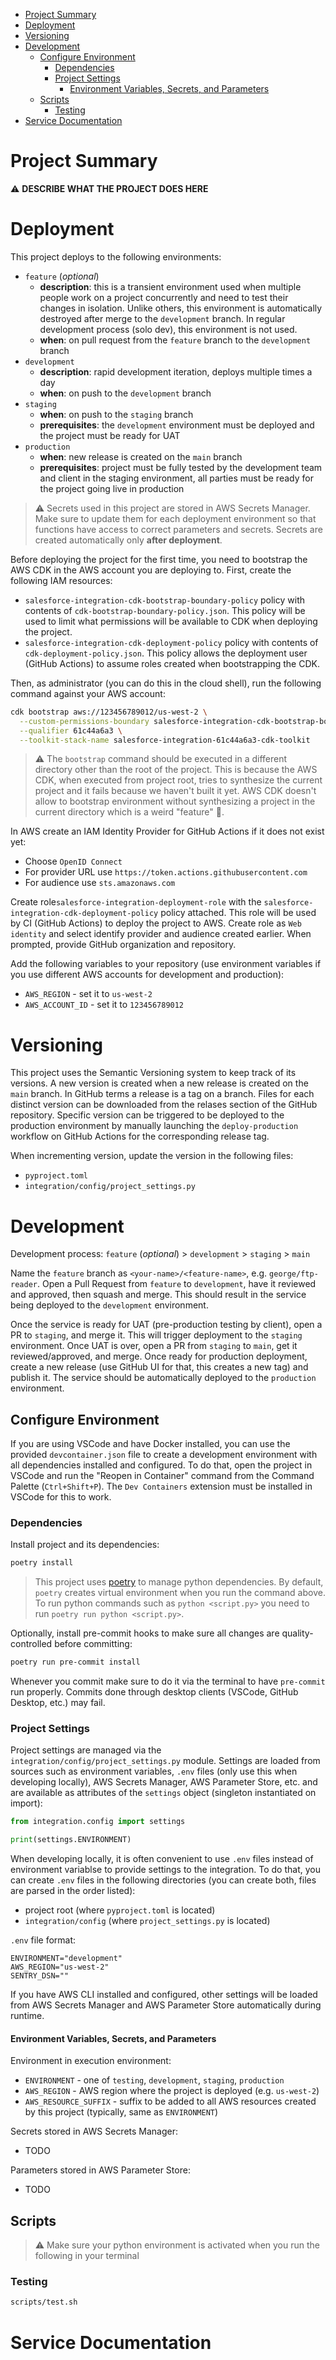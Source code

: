 - [Project Summary](#project-summary)
- [Deployment](#deployment)
- [Versioning](#versioning)
- [Development](#development)
  - [Configure Environment](#configure-environment)
    - [Dependencies](#dependencies)
    - [Project Settings](#project-settings)
      - [Environment Variables, Secrets, and Parameters](#environment-variables-secrets-and-parameters)
  - [Scripts](#scripts)
    - [Testing](#testing)
- [Service Documentation](#service-documentation)

# Project Summary

:warning: **DESCRIBE WHAT THE PROJECT DOES HERE**

# Deployment

This project deploys to the following environments:

- `feature` (_optional_)
  - **description**: this is a transient environment used when multiple people work
    on a project concurrently and need to test their changes in isolation.
    Unlike others, this environment is automatically destroyed after merge to the
    `development` branch.
    In regular development process (solo dev), this environment is not used.
  - **when**: on pull request from the `feature` branch to the `development` branch
- `development`
  - **description**: rapid development iteration, deploys multiple times a day
  - **when**: on push to the `development` branch
- `staging`
  - **when**: on push to the `staging` branch
  - **prerequisites**: the `development` environment must be deployed and the project
    must be ready for UAT
- `production`
  - **when**: new release is created on the `main` branch
  - **prerequisites**: project must be fully tested by the development team and client
    in the staging environment, all parties must be ready for the project going live
    in production

> :warning: Secrets used in this project are stored in AWS Secrets Manager.
> Make sure to update them for each deployment environment so that functions
> have access to correct parameters and secrets. Secrets are created automatically only
> **after deployment**.

Before deploying the project for the first time, you need to bootstrap the AWS CDK in
the AWS account you are deploying to. First, create the following IAM resources:

- `salesforce-integration-cdk-bootstrap-boundary-policy` policy with contents of
  `cdk-bootstrap-boundary-policy.json`. This policy will be used to limit what
  permissions will be available to CDK when deploying the project.
- `salesforce-integration-cdk-deployment-policy` policy with contents of
  `cdk-deployment-policy.json`. This policy allows the deployment user (GitHub Actions)
  to assume roles created when bootstrapping the CDK.

Then, as administrator (you can do this in the cloud shell), run the following command against your AWS account:

```sh
cdk bootstrap aws://123456789012/us-west-2 \
  --custom-permissions-boundary salesforce-integration-cdk-bootstrap-boundary-policy \
  --qualifier 61c44a6a3 \
  --toolkit-stack-name salesforce-integration-61c44a6a3-cdk-toolkit
```

> :warning: The `bootstrap` command should be executed in a different directory other
> than the root of the project. This is because the AWS CDK, when executed from project
> root, tries to synthesize the current project and it fails because we haven't
> built it yet. AWS CDK doesn't allow to bootstrap environment without synthesizing
> a project in the current directory which is a weird "feature" :clown_face:.

In AWS create an IAM Identity Provider for GitHub Actions if it does not exist yet:

- Choose `OpenID Connect`
- For provider URL use `https://token.actions.githubusercontent.com`
- For audience use `sts.amazonaws.com`

Create role`salesforce-integration-deployment-role` with the
`salesforce-integration-cdk-deployment-policy` policy attached. This role will be
used by CI (GitHub Actions) to deploy the project to AWS. Create role as `Web identity`
and select identify provider and audience created earlier. When prompted, provide
GitHub organization and repository.

Add the following variables to your repository (use environment variables if you use
different AWS accounts for development and production):

- `AWS_REGION` - set it to `us-west-2`
- `AWS_ACCOUNT_ID` - set it to `123456789012`

# Versioning

This project uses the Semantic Versioning system to keep track of its versions. A new
version is created when a new release is created on the `main` branch. In GitHub terms
a release is a tag on a branch. Files for each distinct version can be downloaded
from the relases section of the GitHub repository. Specific version can be triggered
to be deployed to the production environment by manually launching the
`deploy-production` workflow on GitHub Actions for the corresponding release tag.

When incrementing version, update the version in the following files:

- `pyproject.toml`
- `integration/config/project_settings.py`

# Development

Development process: `feature` (_optional_) > `development` > `staging` > `main`

Name the `feature` branch as `<your-name>/<feature-name>`, e.g. `george/ftp-reader`.
Open a Pull Request from `feature` to `development`, have it reviewed and approved,
then squash and merge. This should result in the service being deployed
to the `development` environment.

Once the service is ready for UAT (pre-production testing by client), open a PR to
`staging`, and merge it. This will trigger deployment to the `staging` environment.
Once UAT is over, open a PR from `staging` to `main`, get it reviewed/approved,
and merge. Once ready for production deployment, create a new release
(use GitHub UI for that, this creates a new tag) and publish it.
The service should be automatically deployed to the `production` environment.

## Configure Environment

If you are using VSCode and have Docker installed, you can use the provided
`devcontainer.json` file to create a development environment with all dependencies
installed and configured. To do that, open the project in VSCode and run the
"Reopen in Container" command from the Command Palette (`Ctrl+Shift+P`).
The `Dev Containers` extension must be installed in VSCode for this to work.

### Dependencies

Install project and its dependencies:

```sh
poetry install
```

> This project uses [poetry](https://python-poetry.org/) to manage python dependencies.
> By default, `poetry` creates virtual environment when you run the command above.
> To run python commands such as `python <script.py>` you need to run
> `poetry run python <script.py>`.

Optionally, install pre-commit hooks to make sure all changes are quality-controlled
before committing:

```sh
poetry run pre-commit install
```

Whenever you commit make sure to do it via the terminal to have `pre-commit` run
properly. Commits done through desktop clients (VSCode, GitHub Desktop, etc.)
may fail.

### Project Settings

Project settings are managed via the `integration/config/project_settings.py`
module. Settings are loaded from sources such as environment variables, `.env` files
(only use this when developing locally), AWS Secrets Manager, AWS Parameter Store, etc.
and are available as attributes of the `settings` object
(singleton instantiated on import):

```python
from integration.config import settings

print(settings.ENVIRONMENT)
```

When developing locally, it is often convenient to use `.env` files instead of
environment variablse to provide settings to the integration. To do that, you can create
`.env` files in the following directories (you can create both, files are parsed
in the order listed):

- project root (where `pyproject.toml` is located)
- `integration/config` (where `project_settings.py` is located)

`.env` file format:

```env
ENVIRONMENT="development"
AWS_REGION="us-west-2"
SENTRY_DSN=""
```

If you have AWS CLI installed and configured, other settings will be loaded from
AWS Secrets Manager and AWS Parameter Store automatically during runtime.

#### Environment Variables, Secrets, and Parameters

Environment in execution environment:

- `ENVIRONMENT` - one of `testing`, `development`, `staging`, `production`
- `AWS_REGION` - AWS region where the project is deployed (e.g. `us-west-2`)
- `AWS_RESOURCE_SUFFIX` - suffix to be added to all AWS resources created by this
  project (typically, same as `ENVIRONMENT`)

Secrets stored in AWS Secrets Manager:

- TODO

Parameters stored in AWS Parameter Store:

- TODO

## Scripts

> :warning: Make sure your python environment is activated when you run the following
> in your terminal

### Testing

```sh
scripts/test.sh
```

# Service Documentation
